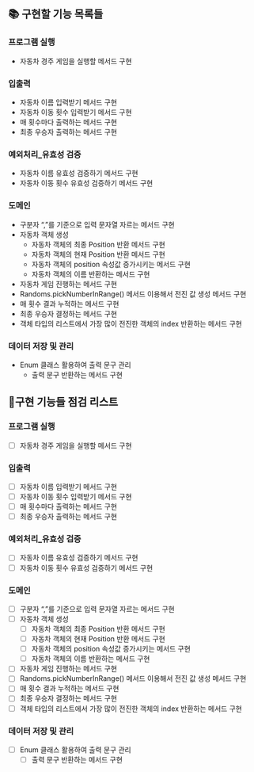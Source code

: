 ## 📚 구현할 기능 목록들

### 프로그램 실행

- 자동차 경주 게임을 실행할 메서드 구현

### 입출력

- 자동차 이름 입력받기 메서드 구현
- 자동차 이동 횟수 입력받기 메서드 구현
- 매 횟수마다 출력하는 메서드 구현
- 최종 우승자 출력하는 메서드 구현

### 예외처리_유효성 검증

- 자동차 이름 유효성 검증하기 메서드 구현
- 자동차 이동 횟수 유효성 검증하기 메서드 구현

### 도메인

- 구분자 “,”를 기준으로 입력 문자열 자르는 메서드 구현
- 자동차 객체 생성
    - 자동차 객체의 최종 Position 반환 메서드 구현
    - 자동차 객체의 현재 Position 반환 메서드 구현
    - 자동차 객체의 position 속성값 증가시키는 메서드 구현
    - 자동차 객체의 이름 반환하는 메서드 구현
- 자동차 게임 진행하는 메서드 구현
- Randoms.pickNumberInRange() 메서드 이용해서 전진 값 생성 메서드 구현
- 매 횟수 결과 누적하는 메서드 구현
- 최종 우승자 결정하는 메서드 구현
- 객체 타입의 리스트에서 가장 많이 전진한 객체의 index 반환하는 메서드 구현

### 데이터 저장 및 관리

- Enum 클래스 활용하여 출력 문구 관리
    - 출력 문구 반환하는 메서드 구현

## 📝구현 기능들 점검 리스트

### 프로그램 실행

- [ ]  자동차 경주 게임을 실행할 메서드 구현

### 입출력

- [ ]  자동차 이름 입력받기 메서드 구현
- [ ]  자동차 이동 횟수 입력받기 메서드 구현
- [ ]  매 횟수마다 출력하는 메서드 구현
- [ ]  최종 우승자 출력하는 메서드 구현

### 예외처리_유효성 검증

- [ ]  자동차 이름 유효성 검증하기 메서드 구현
- [ ]  자동차 이동 횟수 유효성 검증하기 메서드 구현

### 도메인

- [ ]  구분자 “,”를 기준으로 입력 문자열 자르는 메서드 구현
- [ ]  자동차 객체 생성
    - [ ]  자동차 객체의 최종 Position 반환 메서드 구현
    - [ ]  자동차 객체의 현재 Position 반환 메서드 구현
    - [ ]  자동차 객체의 position 속성값 증가시키는 메서드 구현
    - [ ]  자동차 객체의 이름 반환하는 메서드 구현
- [ ]  자동차 게임 진행하는 메서드 구현
- [ ]  Randoms.pickNumberInRange() 메서드 이용해서 전진 값 생성 메서드 구현
- [ ]  매 횟수 결과 누적하는 메서드 구현
- [ ]  최종 우승자 결정하는 메서드 구현
- [ ]  객체 타입의 리스트에서 가장 많이 전진한 객체의 index 반환하는 메서드 구현

### 데이터 저장 및 관리

- [ ]  Enum 클래스 활용하여 출력 문구 관리
    - [ ]  출력 문구 반환하는 메서드 구현